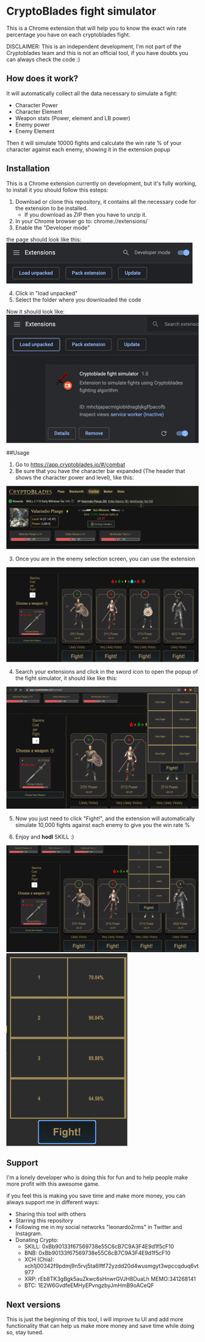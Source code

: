 # CryptoBlades fight simulator

This is a Chrome extension that will help you to know the exact win rate percentage you have on each cryptoblades fight.

DISCLAIMER: This is an independent development, I'm not part of the Cryptoblades team and this is not an official tool, if you have doubts you can always check the code :)
## How does it work?

It will automatically collect all the data necessary to simulate a fight:
* Character Power
* Character Element
* Weapon stats (Power, element and LB power)
* Enemy power
* Enemy Element

Then it will simulate 10000 fights and calculate the win rate % of your character against each enemy, showing it in the extension popup

## Installation

This is a Chrome extension currently on development, but it's fully working, to install it you should follow this esteps:

1. Download or clone this repository, it contains all the necessary code for the extension to be installed.
   * If you download as ZIP then you have to unzip it.
2. In your Chrome browser go to: chrome://extensions/
3. Enable the "Developer mode"

the page should look like this:
![alt text](./tutorial-images/extensions-page.png)

4. Click in "load unpacked"
5. Select the folder where you downloaded the code

Now it should look like:
![alt text](./tutorial-images/extensions-cb-page.png)

##Usage

1. Go to https://app.cryptoblades.io/#/combat
2. Be sure that you have the character bar expanded (The header that shows the character power and level), like this:

![alt text](./tutorial-images/character-bar.png)

3. Once you are in the enemy selection screen, you can use the extension

![alt text](./tutorial-images/enemy-selection.png)

4. Search your extensions and click in the sword icon to open the popup of the fight simulator, it should like like this:
   
![alt text](./tutorial-images/extension-popup.png)

5. Now you just need to click "Fight!", and the extension will automatically simulate 10,000 fights against each enemy to give you the win rate % 

6. Enjoy and **hodl** SKILL :)
   
![alt text](./tutorial-images/extension-working.png)
![alt text](./tutorial-images/extension-working2.png)


## Support

I'm a lonely developer who is doing this for fun and to help people make more profit with this awesome game.

if you feel this is making you save time and make more money, you can always support me in different ways:
* Sharing this tool with others
* Starring this repository
* Following me in my social networks "leonardo2rms" in Twitter and Instagram.
* Donating Crypto:
  * SKILL: 0xBb90133f67569738e55C6cB7C9A3F4E9d1f5cF10
  * BNB: 0xBb90133f67569738e55C6cB7C9A3F4E9d1f5cF10
  * XCH (Chia): xch1j00342f9pdmj9n5rvj5ta6lftf72yzdd20d4wusmgyt3wpccqduq6vt977
  * XRP: rEb8TK3gBgk5auZkwc6sHnwrGVJH8DuaLh MEMO:341268141
  * BTC: 1E2W6GvdfeEMHyEPvngzbyJmHmB9oACeQF


## Next versions

This is just the beginning of this tool, I will improve tu UI and add more functionality that can help us make more money and save time while doing so, stay tuned.







